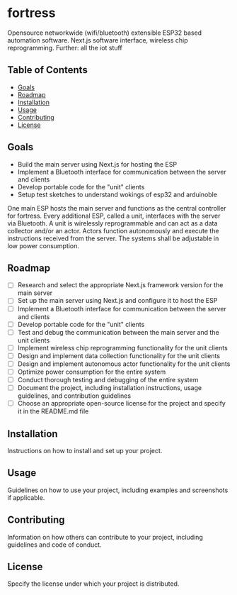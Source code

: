# fortress

Opensource networkwide (wifi/bluetooth) extensible ESP32 based automation software. Next.js software interface, wireless chip reprogramming.
Further: all the iot stuff

## Table of Contents

- [Goals](#goals)
- [Roadmap](#roadmap)
- [Installation](#installation)
- [Usage](#usage)
- [Contributing](#contributing)
- [License](#license)

## Goals

- Build the main server using Next.js for hosting the ESP
- Implement a Bluetooth interface for communication between the server and clients
- Develop portable code for the "unit" clients
- Setup  test sketches to understand wokings of esp32 and arduinoble

One main ESP hosts the main server and functions as the central controller for fortress. Every additional ESP, called a unit, interfaces with the server via Bluetooth. A unit is wirelessly reprogrammable and can act as a data collector and/or an actor. Actors function autonomously and execute the instructions received from the server. The systems shall be adjustable in low power consumption.

## Roadmap

- [ ] Research and select the appropriate Next.js framework version for the main server
- [ ] Set up the main server using Next.js and configure it to host the ESP
- [ ] Implement a Bluetooth interface for communication between the server and clients
- [ ] Develop portable code for the "unit" clients
- [ ] Test and debug the communication between the main server and the unit clients
- [ ] Implement wireless chip reprogramming functionality for the unit clients
- [ ] Design and implement data collection functionality for the unit clients
- [ ] Design and implement autonomous actor functionality for the unit clients
- [ ] Optimize power consumption for the entire system
- [ ] Conduct thorough testing and debugging of the entire system
- [ ] Document the project, including installation instructions, usage guidelines, and contribution guidelines
- [ ] Choose an appropriate open-source license for the project and specify it in the README.md file

## Installation

Instructions on how to install and set up your project.

## Usage

Guidelines on how to use your project, including examples and screenshots if applicable.

## Contributing

Information on how others can contribute to your project, including guidelines and code of conduct.

## License

Specify the license under which your project is distributed.
